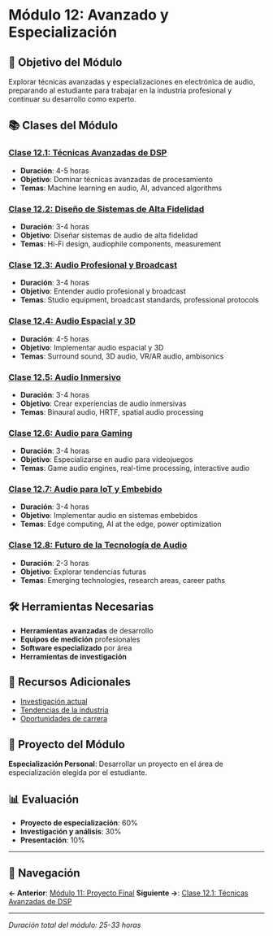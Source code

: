 # Módulo 12: Avanzado y Especialización

## 🎯 Objetivo del Módulo
Explorar técnicas avanzadas y especializaciones en electrónica de audio, preparando al estudiante para trabajar en la industria profesional y continuar su desarrollo como experto.

## 📚 Clases del Módulo

### [Clase 12.1: Técnicas Avanzadas de DSP](clase-12-1-tecnicas-avanzadas-dsp.md)
- **Duración**: 4-5 horas
- **Objetivo**: Dominar técnicas avanzadas de procesamiento
- **Temas**: Machine learning en audio, AI, advanced algorithms

### [Clase 12.2: Diseño de Sistemas de Alta Fidelidad](clase-12-2-diseno-sistemas-alta-fidelidad.md)
- **Duración**: 3-4 horas
- **Objetivo**: Diseñar sistemas de audio de alta fidelidad
- **Temas**: Hi-Fi design, audiophile components, measurement

### [Clase 12.3: Audio Profesional y Broadcast](clase-12-3-audio-profesional-broadcast.md)
- **Duración**: 3-4 horas
- **Objetivo**: Entender audio profesional y broadcast
- **Temas**: Studio equipment, broadcast standards, professional protocols

### [Clase 12.4: Audio Espacial y 3D](clase-12-4-audio-espacial-3d.md)
- **Duración**: 4-5 horas
- **Objetivo**: Implementar audio espacial y 3D
- **Temas**: Surround sound, 3D audio, VR/AR audio, ambisonics

### [Clase 12.5: Audio Inmersivo](clase-12-5-audio-inmersivo.md)
- **Duración**: 3-4 horas
- **Objetivo**: Crear experiencias de audio inmersivas
- **Temas**: Binaural audio, HRTF, spatial audio processing

### [Clase 12.6: Audio para Gaming](clase-12-6-audio-gaming.md)
- **Duración**: 3-4 horas
- **Objetivo**: Especializarse en audio para videojuegos
- **Temas**: Game audio engines, real-time processing, interactive audio

### [Clase 12.7: Audio para IoT y Embebido](clase-12-7-audio-iot-embebido.md)
- **Duración**: 3-4 horas
- **Objetivo**: Implementar audio en sistemas embebidos
- **Temas**: Edge computing, AI at the edge, power optimization

### [Clase 12.8: Futuro de la Tecnología de Audio](clase-12-8-futuro-tecnologia-audio.md)
- **Duración**: 2-3 horas
- **Objetivo**: Explorar tendencias futuras
- **Temas**: Emerging technologies, research areas, career paths

## 🛠️ Herramientas Necesarias
- **Herramientas avanzadas** de desarrollo
- **Equipos de medición** profesionales
- **Software especializado** por área
- **Herramientas de investigación**

## 📖 Recursos Adicionales
- [Investigación actual](recursos/investigacion-actual.md)
- [Tendencias de la industria](recursos/tendencias-industria.md)
- [Oportunidades de carrera](recursos/oportunidades-carrera.md)

## 🎯 Proyecto del Módulo
**Especialización Personal**: Desarrollar un proyecto en el área de especialización elegida por el estudiante.

## 📊 Evaluación
- **Proyecto de especialización**: 60%
- **Investigación y análisis**: 30%
- **Presentación**: 10%

---

## 🚀 Navegación

**← Anterior**: [Módulo 11: Proyecto Final](../modulo-11-proyecto-final/README.md)
**Siguiente →**: [Clase 12.1: Técnicas Avanzadas de DSP](clase-12-1-tecnicas-avanzadas-dsp.md)

---

*Duración total del módulo: 25-33 horas*
